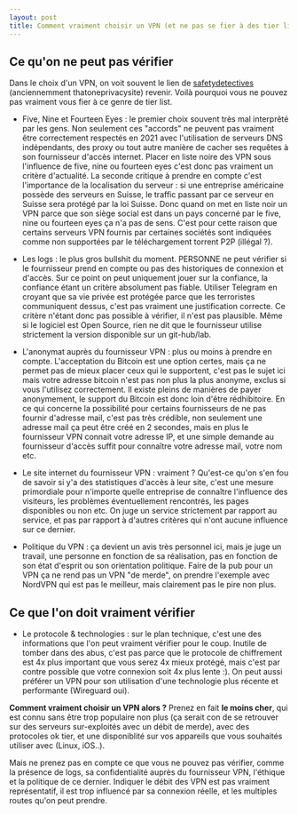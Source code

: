```yaml
---
layout: post
title: Comment vraiment choisir un VPN (et ne pas se fier à des tier list éclatées)
---
```


## Ce qu'on ne peut pas vérifier

Dans le choix d'un VPN, on voit souvent le lien de [safetydetectives](https://www.safetydetectives.com/best-vpns/) (anciennemment thatoneprivacysite) revenir. Voilà 
pourquoi vous ne pouvez pas vraiment vous fier à ce genre de tier list.

- Five, Nine et Fourteen Eyes : le premier choix souvent très mal interprêté par les gens. Non seulement ces "accords" ne peuvent pas vraiment être correctement respectés 
en 2021 avec l'utilisation de serveurs DNS indépendants, des proxy ou tout autre manière de cacher ses requêtes à son fournisseur d'accès internet. Placer en liste noire 
des VPN sous l'influence de five, nine ou fourteen eyes c'est donc pas vraiment un critère d'actualité. La seconde critique à prendre en compte c'est l'importance de la 
localisation du serveur : si une entreprise américaine possède des serveurs en Suisse, le traffic passant par ce serveur en Suisse sera protégé par la loi Suisse. Donc 
quand on met en liste noir un VPN parce que son siège social est dans un pays concerné par le five, nine ou fourteen eyes ça n'a pas de sens. C'est pour cette raison 
que certains serveurs VPN fournis par certaines sociétés sont indiquées comme non supportées par le téléchargement torrent P2P (illégal ?).

- Les logs : le plus gros bullshit du moment. PERSONNE ne peut vérifier si le fournisseur prend en compte ou pas des historiques de connexion et d'accès. Sur ce point on 
peut uniquement jouer sur la confiance, la confiance étant un critère absolument pas fiable. Utiliser Telegram en croyant que sa vie privée est protégée parce que les 
terroristes communiquent dessus, c'est pas vraiment une justification correcte. Ce critère n'étant donc pas possible à vérifier, il n'est pas plausible. Même si le 
logiciel est Open Source, rien ne dit que le fournisseur utilise strictement la version disponible sur un git-hub/lab.

- L'anonymat auprès du fournisseur VPN : plus ou moins à prendre en compte. L'acceptation du Bitcoin est une option certes, mais ça ne permet pas de mieux placer ceux 
qui le supportent, c'est pas le sujet ici mais votre adresse bitcoin n'est pas non plus la plus anonyme, exclus si vous l'utilisez correctement. Il existe pleins de 
manières de payer anonymement, le support du Bitcoin est donc loin d'être rédhibitoire. En ce qui concerne la possibilité pour certains fournisseurs de ne pas fournir 
d'adresse mail, c'est pas très crédible, non seulement une adresse mail ça peut être créé en 2 secondes, mais en plus le fournisseur VPN connait votre adresse IP, et une 
simple demande au fournisseur d'accès suffit pour connaître votre adresse mail, votre nom etc.

- Le site internet du fournisseur VPN : vraiment ? Qu'est-ce qu'on s'en fou de savoir si y'a des statistiques d'accès à leur site, c'est une mesure primordiale pour 
n'importe quelle entreprise de connaître l'influence des visiteurs, les problèmes éventuellement rencontrés, les pages disponibles ou non etc. On juge un service 
strictement par rapport au service, et pas par rapport à d'autres critères qui n'ont aucune influence sur ce dernier.

- Politique du VPN : ça devient un avis très personnel ici, mais je juge un travail, une personne en fonction de sa réalisation, pas en fonction de son état d'esprit 
ou son orientation politique. Faire de la pub pour un VPN ça ne rend pas un VPN "de merde", on prendre l'exemple avec NordVPN qui est pas le meilleur, mais clairement 
pas le pire non plus.

## Ce que l'on doit vraiment vérifier

- Le protocole & technologies : sur le plan technique, c'est une des informations que l'on peut vraiment vérifier pour le coup. Inutile de tomber dans des abus, c'est 
pas parce que le protocole de chiffrement est 4x plus important que vous serez 4x mieux protégé, mais c'est par contre possible que votre connexion soit 4x plus lente 
:). On peut aussi préférer un VPN pour son utilisation d'une technologie plus récente et performante (Wireguard oui).

**Comment vraiment choisir un VPN alors ?** Prenez en fait **le moins cher**, qui est connu sans être trop populaire non plus (ça serait con de se retrouver sur des 
serveurs sur-exploités avec un débit de merde), avec des protocoles ok tier, et une disponiblité sur vos appareils que vous souhaités utiliser avec (Linux, iOS..).

Mais ne prenez pas en compte ce que vous ne pouvez pas vérifier, comme la présence de logs, sa confidentialité auprès du fournisseur VPN, l'éthique et la politique 
de ce dernier. Indiquer le débit des VPN est pas vraiment représentatif, il est trop influencé par sa connexion réelle, et les multiples routes qu'on peut prendre.







